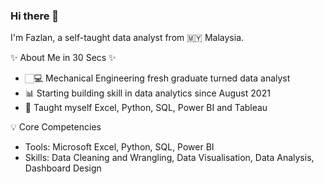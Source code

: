 ### Hi there 👋

<!--
**fazlanharun/fazlanharun** is a ✨ _special_ ✨ repository because its `README.md` (this file) appears on your GitHub profile.

Here are some ideas to get you started:

- 🔭 I’m currently working on ...
- 🌱 I’m currently learning ...
- 👯 I’m looking to collaborate on ...
- 🤔 I’m looking for help with ...
- 💬 Ask me about ...
- 📫 How to reach me: ...
- 😄 Pronouns: ...
- ⚡ Fun fact: ...
-->
I'm Fazlan, a self-taught data analyst from 🇲🇾 Malaysia.

✨ About Me in 30 Secs ✨
-   🏻‍💻 Mechanical Engineering fresh graduate turned data analyst
- 📊 Starting building skill in data analytics since August 2021 
- 📝 Taught myself Excel, Python, SQL, Power BI and Tableau

 💡 Core Competencies
- Tools: Microsoft Excel, Python,  SQL, Power BI
- Skills: Data Cleaning and Wrangling, Data Visualisation, Data Analysis, Dashboard Design
